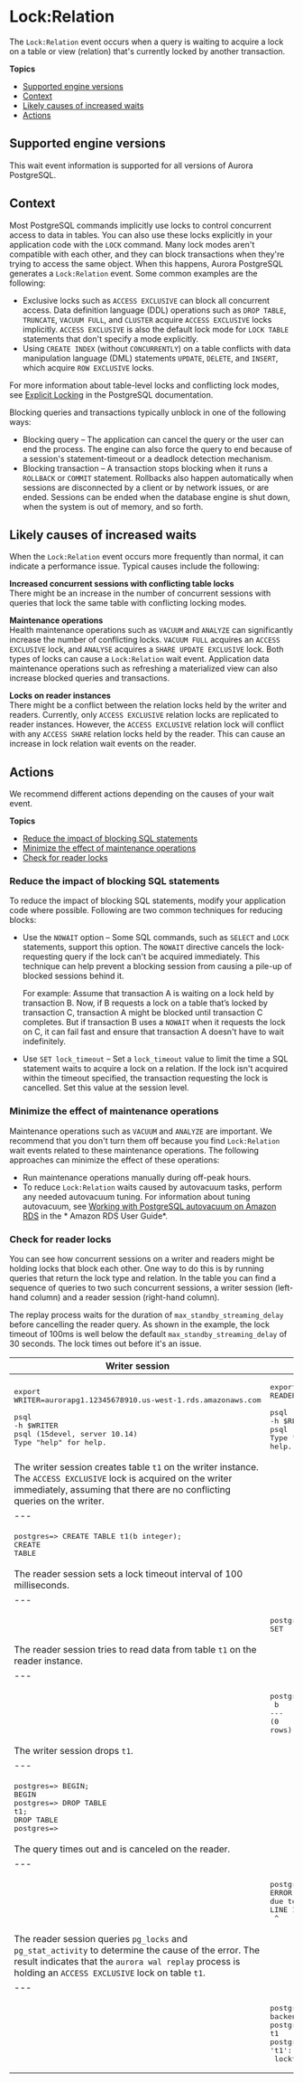 # Lock:Relation<a name="apg-waits.lockrelation"></a>

The `Lock:Relation` event occurs when a query is waiting to acquire a lock on a table or view \(relation\) that's currently locked by another transaction\.

**Topics**
+ [Supported engine versions](#apg-waits.lockrelation.context.supported)
+ [Context](#apg-waits.lockrelation.context)
+ [Likely causes of increased waits](#apg-waits.lockrelation.causes)
+ [Actions](#apg-waits.lockrelation.actions)

## Supported engine versions<a name="apg-waits.lockrelation.context.supported"></a>

This wait event information is supported for all versions of Aurora PostgreSQL\.

## Context<a name="apg-waits.lockrelation.context"></a>

Most PostgreSQL commands implicitly use locks to control concurrent access to data in tables\. You can also use these locks explicitly in your application code with the `LOCK` command\. Many lock modes aren't compatible with each other, and they can block transactions when they're trying to access the same object\. When this happens, Aurora PostgreSQL generates a `Lock:Relation` event\. Some common examples are the following:
+ Exclusive locks such as `ACCESS EXCLUSIVE` can block all concurrent access\. Data definition language \(DDL\) operations such as `DROP TABLE`, `TRUNCATE`, `VACUUM FULL`, and `CLUSTER` acquire `ACCESS EXCLUSIVE` locks implicitly\. `ACCESS EXCLUSIVE` is also the default lock mode for `LOCK TABLE` statements that don't specify a mode explicitly\.
+ Using `CREATE INDEX` (without `CONCURRENTLY`) on a table conflicts with data manipulation language \(DML\) statements `UPDATE`, `DELETE`, and `INSERT`, which acquire `ROW EXCLUSIVE` locks\.

For more information about table\-level locks and conflicting lock modes, see [Explicit Locking](https://www.postgresql.org/docs/13/explicit-locking.html) in the PostgreSQL documentation\.

Blocking queries and transactions typically unblock in one of the following ways:
+ Blocking query – The application can cancel the query or the user can end the process\. The engine can also force the query to end because of a session's statement\-timeout or a deadlock detection mechanism\.
+ Blocking transaction – A transaction stops blocking when it runs a `ROLLBACK` or `COMMIT` statement\. Rollbacks also happen automatically when sessions are disconnected by a client or by network issues, or are ended\. Sessions can be ended when the database engine is shut down, when the system is out of memory, and so forth\.

## Likely causes of increased waits<a name="apg-waits.lockrelation.causes"></a>

When the `Lock:Relation` event occurs more frequently than normal, it can indicate a performance issue\. Typical causes include the following:

**Increased concurrent sessions with conflicting table locks**  
There might be an increase in the number of concurrent sessions with queries that lock the same table with conflicting locking modes\.

**Maintenance operations**  
Health maintenance operations such as `VACUUM` and `ANALYZE` can significantly increase the number of conflicting locks\. `VACUUM FULL` acquires an `ACCESS EXCLUSIVE` lock, and `ANALYSE` acquires a `SHARE UPDATE EXCLUSIVE` lock\. Both types of locks can cause a `Lock:Relation` wait event\. Application data maintenance operations such as refreshing a materialized view can also increase blocked queries and transactions\.

**Locks on reader instances**  
There might be a conflict between the relation locks held by the writer and readers\. Currently, only `ACCESS EXCLUSIVE` relation locks are replicated to reader instances\. However, the `ACCESS EXCLUSIVE` relation lock will conflict with any `ACCESS SHARE` relation locks held by the reader\. This can cause an increase in lock relation wait events on the reader\. 

## Actions<a name="apg-waits.lockrelation.actions"></a>

We recommend different actions depending on the causes of your wait event\.

**Topics**
+ [Reduce the impact of blocking SQL statements](#apg-waits.lockrelation.actions.reduce-blocks)
+ [Minimize the effect of maintenance operations](#apg-waits.lockrelation.actions.maintenance)
+ [Check for reader locks](#apg-waits.lockrelation.actions.readerlocks)

### Reduce the impact of blocking SQL statements<a name="apg-waits.lockrelation.actions.reduce-blocks"></a>

To reduce the impact of blocking SQL statements, modify your application code where possible\. Following are two common techniques for reducing blocks:
+ Use the `NOWAIT` option – Some SQL commands, such as `SELECT` and `LOCK` statements, support this option\. The `NOWAIT` directive cancels the lock\-requesting query if the lock can't be acquired immediately\. This technique can help prevent a blocking session from causing a pile\-up of blocked sessions behind it\.

  For example: Assume that transaction A is waiting on a lock held by  transaction B\. Now, if B requests a lock on a table that’s locked by transaction C, transaction A might be blocked until transaction C completes\. But if transaction B uses a `NOWAIT` when it requests the lock on C, it can fail fast and ensure that transaction A doesn't have to wait indefinitely\.
+ Use `SET lock_timeout` – Set a `lock_timeout` value to limit the time a SQL statement waits to acquire a lock on a relation\. If the lock isn't acquired within the timeout specified, the transaction requesting the lock is cancelled\. Set this value at the session level\.

### Minimize the effect of maintenance operations<a name="apg-waits.lockrelation.actions.maintenance"></a>

Maintenance operations such as `VACUUM` and `ANALYZE` are important\. We recommend that you don't turn them off because you find `Lock:Relation` wait events related to these maintenance operations\. The following approaches can minimize the effect of these operations:
+ Run maintenance operations manually during off\-peak hours\.
+ To reduce `Lock:Relation` waits caused by autovacuum tasks, perform any needed autovacuum tuning\. For information about tuning autovacuum, see [ Working with PostgreSQL autovacuum on Amazon RDS](https://docs.aws.amazon.com/AmazonRDS/latest/UserGuide/Appendix.PostgreSQL.CommonDBATasks.Autovacuum.html) in the * Amazon RDS User Guide*\.

### Check for reader locks<a name="apg-waits.lockrelation.actions.readerlocks"></a>

You can see how concurrent sessions on a writer and readers might be holding locks that block each other\. One way to do this is by running queries that return the lock type and relation\. In the table you can find a sequence of queries to two such concurrent sessions, a writer session \(left\-hand column\) and a reader session \(right\-hand column\)\.

The replay process waits for the duration of `max_standby_streaming_delay` before cancelling the reader query\. As shown in the example, the lock timeout of 100ms is well below the default `max_standby_streaming_delay` of 30 seconds\. The lock times out before it's an issue\. 


| Writer session | Reader session | 
| --- |--- |
|  <pre>export WRITER=aurorapg1.12345678910.us-west-1.rds.amazonaws.com<br /><br />psql -h $WRITER<br />psql (15devel, server 10.14) <br />Type "help" for help. </pre>  |  <pre>export READER=aurorapg2.12345678910.us-west-1.rds.amazonaws.com<br /><br />psql -h $READER<br />psql (15devel, server 10.14)<br />Type "help" for help.</pre>  | 
| The writer session creates table `t1` on the writer instance\. The `ACCESS EXCLUSIVE` lock is acquired on the writer immediately, assuming that there are no conflicting queries on the writer\. | 
| --- |
|  <pre>postgres=> CREATE TABLE t1(b integer);<br />CREATE TABLE</pre>  |  | 
| The reader session sets a lock timeout interval of 100 milliseconds\. | 
| --- |
|  |  <pre>postgres=> SET lock_timeout=100;<br />SET</pre>  | 
| The reader session tries to read data from table `t1` on the reader instance\. | 
| --- |
|  |  <pre>postgres=> SELECT * FROM t1;<br /> b<br />---<br />(0 rows)</pre>  | 
| The writer session drops `t1`\. | 
| --- |
|  <pre>postgres=> BEGIN;<br />BEGIN<br />postgres=> DROP TABLE t1;<br />DROP TABLE<br />postgres=></pre>  |  | 
| The query times out and is canceled on the reader\. | 
| --- |
|  |  <pre>postgres=> SELECT * FROM t1;<br />ERROR:  canceling statement due to lock timeout<br />LINE 1: SELECT * FROM t1;<br />                      ^</pre>  | 
| The reader session queries `pg_locks` and `pg_stat_activity` to determine the cause of the error\. The result indicates that the `aurora wal replay` process is holding an `ACCESS EXCLUSIVE` lock on table `t1`\. | 
| --- |
|  |  <pre>postgres=> SELECT locktype, relation, mode, backend_type<br />postgres-> FROM pg_locks l, pg_stat_activity t1<br />postgres-> WHERE l.pid=t1.pid AND relation = 't1'::regclass::oid;<br /> locktype | relation |        mode         |   backend_type<br />----------+----------+---------------------+-------------------<br /> relation | 68628525 | AccessExclusiveLock | aurora wal replay<br />(1 row)</pre>  | 

